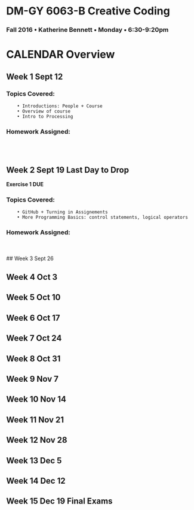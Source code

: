 # DM-GY 6063-B Creative Coding
### Fall 2016 • Katherine Bennett • Monday • 6:30-9:20pm 

# CALENDAR Overview

## Week 1  Sept 12

### Topics Covered:
		• Introductions: People + Course
		• Overview of course
		• Intro to Processing

### Homework Assigned:


<br>
<br>

## Week 2  Sept 19  Last Day to Drop
**Exercise 1 DUE**

### Topics Covered:
		• GitHub + Turning in Assignements
		• More Programming Basics: control statements, logical operators

### Homework Assigned:


<br>
<br>
## Week 3  Sept 26

## Week 4  Oct 3

## Week 5  Oct 10

## Week 6  Oct 17

## Week 7  Oct 24

## Week 8  Oct 31

## Week 9  Nov 7

## Week 10  Nov 14

## Week 11  Nov 21

## Week 12  Nov 28

## Week 13  Dec 5

## Week 14  Dec 12

## Week 15  Dec 19 Final Exams